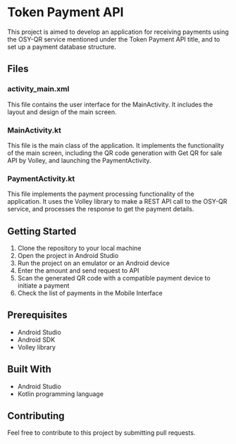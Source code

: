 # Token Payment API

This project is aimed to develop an application for receiving payments using the OSY-QR service mentioned under the Token Payment API title, and to set up a payment database structure.

## Files

### activity_main.xml
This file contains the user interface for the MainActivity. It includes the layout and design of the main screen.

### MainActivity.kt
This file is the main class of the application. It implements the functionality of the main screen, including the QR code generation with Get QR for sale API by Volley, and launching the PaymentActivity.

### PaymentActivity.kt
This file implements the payment processing functionality of the application. It uses the Volley library to make a REST API call to the OSY-QR service, and processes the response to get the payment details.

## Getting Started

1. Clone the repository to your local machine
2. Open the project in Android Studio
3. Run the project on an emulator or an Android device
4. Enter the amount and send request to API
5. Scan the generated QR code with a compatible payment device to initiate a payment
6. Check the list of payments in the Mobile Interface

## Prerequisites

- Android Studio
- Android SDK
- Volley library

## Built With

- Android Studio
- Kotlin programming language

## Contributing

Feel free to contribute to this project by submitting pull requests.
